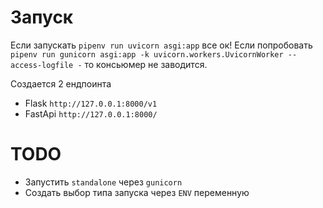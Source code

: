 # Запуск
Если запускать `pipenv run uvicorn asgi:app` все ок!
Если попробовать `pipenv run gunicorn asgi:app -k uvicorn.workers.UvicornWorker --access-logfile -` то консьюмер не заводится.

Создается 2 ендпоинта
- Flask `http://127.0.0.1:8000/v1`
- FastApi `http://127.0.0.1:8000/`

# TODO
- Запустить `standalone` через `gunicorn`
- Создать выбор типа запуска через `ENV` переменную
